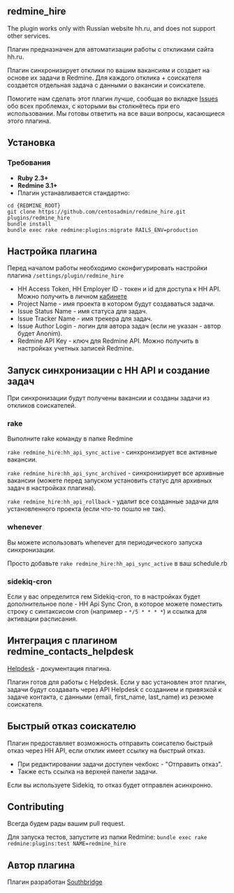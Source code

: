 ## redmine_hire

The plugin works only with Russian website hh.ru, and does not support other services.

Плагин предназначен для автоматизации работы с откликами сайта hh.ru.

Плагин синхронизирует отклики по вашим вакансиям и создает на основе их задачи в Redmine.
Для каждого отклика + соискателя создается отдельная задача c данными о вакансии и соискателе.

Помогите нам сделать этот плагин лучше, сообщая во вкладке [Issues](https://github.com/centosadmin/redmine_hire/issues) обо всех проблемах, с которыми вы столкнётесь при его использовании. Мы готовы ответить на все ваши вопросы, касающиеся этого плагина.

## Установка

### Требования

* **Ruby 2.3+**
* **Redmine 3.1+**
* Плагин устанавливается стандартно:

```
cd {REDMINE_ROOT}
git clone https://github.com/centosadmin/redmine_hire.git plugins/redmine_hire
bundle install
bundle exec rake redmine:plugins:migrate RAILS_ENV=production
```

## Настройка плагина
Перед началом работы необходимо сконфигурировать настройки плагина ```/settings/plugin/redmine_hire```

* HH Access Token, HH Employer ID - токен и id для доступа к HH API. Можно получить в личном [кабинете](https://dev.hh.ru/admin)
* Project Name - имя проекта в котором будут создаваться задачи.
* Issue Status Name - имя статуса для задач.
* Issue Tracker Name - имя трекера для задач.
* Issue Author Login - логин для автора задач (если не указан - автор будет Anonim).
* Redmine API Key - ключ для Redmine API. Можно получить в настройках учетных записей Redmine.

## Запуск синхронизации с HH API и создание задач
При синхронизации будут получены вакансии и созданы задачи из откликов соискателей.
### rake
Выполните rake команду в папке Redmine

```rake redmine_hire:hh_api_sync_active``` - синхронизирует все активные вакансии.

```rake redmine_hire:hh_api_sync_archived``` - синхронизирует все архивные вакансии (можете перед запуском установить статус для архивных задач в настройках плагина).

```rake redmine_hire:hh_api_rollback``` - удалит все созданные задачи для установленного проекта (если что-то пошло не так).

### whenever
Вы можете использовать whenever для периодического запуска синхронизации.

Просто добавьте ```rake redmine_hire:hh_api_sync_active``` в ваш schedule.rb

### sidekiq-cron

Если у вас определится гем Sidekiq-cron, то в настройках будет дополнительное поле - HH Api Sync Cron, в которое можете поместить строку с синтаксисом cron (например - ```*/5 * * * *```) и ссылка для активации расписания.

## Интеграция с плагином redmine_contacts_helpdesk
[Helpdesk](https://www.redmineup.com/pages/help/helpdesk) - документация плагина.

Плагин готов для работы с Helpdesk. Если у вас установлен этот плагин, задачи будут создавать через API Helpdesk с созданием и привязкой к задаче контакта, с данными (email, first_name, last_name) из резюме соискателя.

## Быстрый отказ соискателю
Плагин предоставляет возможность отправить соисателю быстрый отказ через HH API, если отклик имеет ссылку на быстрый отказ.
* При редактировании задачи доступен чекбокс - "Отправить отказ".
* Также есть ссылка на верхней панели задачи.

Если вы используете Sidekiq, то отказ будет отправлен асинхронно.

## Contributing
Всегда будем рады вашим pull request.

Для запуска тестов, запустите из папки Redmine:
```bundle exec rake redmine:plugins:test NAME=redmine_hire```

## Автор плагина

Плагин разработан [Southbridge](https://southbridge.io)

